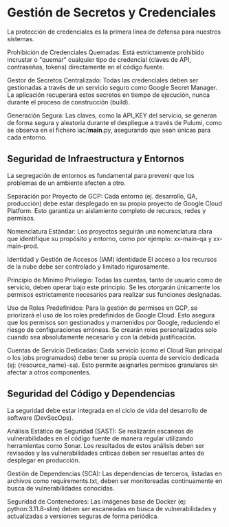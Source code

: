 # Gestión de Secretos y Credenciales

La protección de credenciales es la primera línea de defensa para nuestros sistemas.

Prohibición de Credenciales Quemadas: Está estrictamente prohibido incrustar o "quemar" cualquier tipo de credencial (claves de API, contraseñas, tokens) directamente en el código fuente.

Gestor de Secretos Centralizado: Todas las credenciales deben ser gestionadas a través de un servicio seguro como Google Secret Manager. La aplicación recuperará estos secretos en tiempo de ejecución, nunca durante el proceso de construcción (build).

Generación Segura: Las claves, como la API_KEY del servicio, se generan de forma segura y aleatoria durante el despliegue a través de Pulumi, como se observa en el fichero iac/__main__.py, asegurando que sean únicas para cada entorno.

## Seguridad de Infraestructura y Entornos

La segregación de entornos es fundamental para prevenir que los problemas de un ambiente afecten a otro.

Separación por Proyecto de GCP: Cada entorno (ej. desarrollo, QA, producción) debe estar desplegado en su propio proyecto de Google Cloud Platform. Esto garantiza un aislamiento completo de recursos, redes y permisos.

Nomenclatura Estándar: Los proyectos seguirán una nomenclatura clara que identifique su propósito y entorno, como por ejemplo: xx-main-qa y xx-main-prod.

Identidad y Gestión de Accesos (IAM) identidade
El acceso a los recursos de la nube debe ser controlado y limitado rigurosamente.

Principio de Mínimo Privilegio: Todas las cuentas, tanto de usuario como de servicio, deben operar bajo este principio. Se les otorgarán únicamente los permisos estrictamente necesarios para realizar sus funciones designadas.

Uso de Roles Predefinidos: Para la gestión de permisos en GCP, se priorizará el uso de los roles predefinidos de Google Cloud. Esto asegura que los permisos son gestionados y mantenidos por Google, reduciendo el riesgo de configuraciones erróneas. Se crearán roles personalizados solo cuando sea absolutamente necesario y con la debida justificación.

Cuentas de Servicio Dedicadas: Cada servicio (como el Cloud Run principal o los jobs programados) debe tener su propia cuenta de servicio dedicada (ej: {resource_name}-sa). Esto permite asignarles permisos granulares sin afectar a otros componentes.

## Seguridad del Código y Dependencias

La seguridad debe estar integrada en el ciclo de vida del desarrollo de software (DevSecOps).

Análisis Estático de Seguridad (SAST): Se realizarán escaneos de vulnerabilidades en el código fuente de manera regular utilizando herramientas como Sonar. Los resultados de estos análisis deben ser revisados y las vulnerabilidades críticas deben ser resueltas antes de desplegar en producción.

Gestión de Dependencias (SCA): Las dependencias de terceros, listadas en archivos como requirements.txt, deben ser monitoreadas continuamente en busca de vulnerabilidades conocidas.

Seguridad de Contenedores: Las imágenes base de Docker (ej: python:3.11.8-slim) deben ser escaneadas en busca de vulnerabilidades y actualizadas a versiones seguras de forma periódica.
